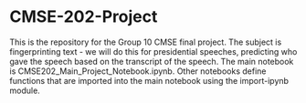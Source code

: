 # CMSE-202-Project
This is the repository for the Group 10 CMSE final project. The subject is fingerprinting text - we will do this for presidential speeches, predicting who gave the speech based on the transcript of the speech. The main notebook is CMSE202_Main_Project_Notebook.ipynb. Other notebooks define functions that are imported into the main notebook using the import-ipynb module.
